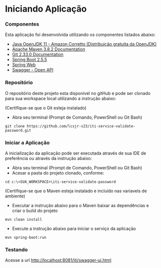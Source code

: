 # Iniciando Aplicação

### Componentes

Esta aplicação foi desenvolvida utilizando os componentes listados abaixo:

* [Java OpenJDK 11 - Amazon Corretto (Distribuição gratuita da OpenJDK)](https://docs.aws.amazon.com/corretto/latest/corretto-11-ug/what-is-corretto-11.html)
* [Apache Maven 3.8.2 Documentation](https://maven.apache.org/guides/index.html)
* [Git 2.33.0 Documentation](https://git-scm.com/doc)
* [Spring Boot 2.5.5](https://spring.io/projects/spring-boot)
* [Spring Web](https://docs.spring.io/spring-boot/docs/2.5.5/reference/htmlsingle/#boot-features-developing-web-applications)
* [Swagger - Open API](https://swagger.io/tools/open-source/getting-started/)

### Repositório

O repositório deste projeto esta disponível no gitHub e pode ser clonado para sua 
workspace local utilizando a instrução abaixo:

(Certifique-se que o Git esteja instalado)
* Abra seu terminal (Prompt de Comando, PowerShell ou Git Bash)
```
git clone https://github.com/lcsjr-s23/iti-service-validate-password.git
```

### Iniciar a Aplicação

A inicialização da aplicação pode ser executada através de sua IDE de preferência 
ou através da instrução abaixo:

* Abra seu terminal (Prompt de Comando, PowerShell ou Git Bash)
* Acesar a pasta do projeto clonado, conforme:
````
cd c:\<SUA_WORKSPACE>\iti-service-validate-password
````
(Certifique-se que o Maven esteja instalado e incluído nas variaveis de ambiente)
* Executar a instrução abaixo para o Maven baixar as dependências e criar o build do projeto
````
mvn clean install
````
* Execute a instrução abaixo para iniciar o serviço da aplicação
````
mvn spring-boot:run
````

### Testando

Acesse a url [http://localhost:8081/iti/swagger-ui.html](http://localhost:8081/iti/swagger-ui.html)